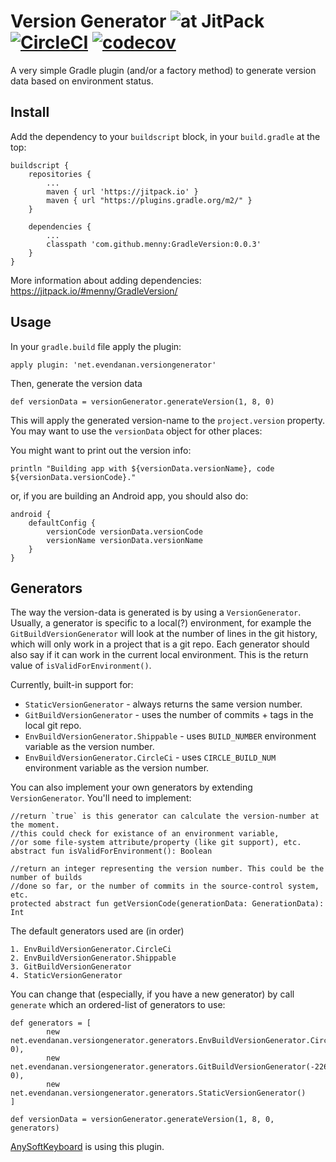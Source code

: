 # Version Generator ![at JitPack](https://jitpack.io/v/menny/GradleVersion.svg "at JitPack") [![CircleCI](https://circleci.com/gh/menny/GradleVersion/tree/master.svg?style=svg)](https://circleci.com/gh/menny/GradleVersion/tree/master) [![codecov](https://codecov.io/gh/menny/GradleVersion/branch/master/graph/badge.svg)](https://codecov.io/gh/menny/GradleVersion)

A very simple Gradle plugin (and/or a factory method) to generate
version data based on environment status.

## Install

Add the dependency to your `buildscript` block, in your `build.gradle` at the top:

	buildscript {
        repositories {
            ...
            maven { url 'https://jitpack.io' }
            maven { url "https://plugins.gradle.org/m2/" }
        }
    
        dependencies {
            ...
            classpath 'com.github.menny:GradleVersion:0.0.3'
        }
    }

More information about adding dependencies: https://jitpack.io/#menny/GradleVersion/

## Usage

In your `gradle.build` file apply the plugin:

    apply plugin: 'net.evendanan.versiongenerator'
    
Then, generate the version data

    def versionData = versionGenerator.generateVersion(1, 8, 0)
    
This will apply the generated version-name to the `project.version` property.
You may want to use the `versionData` object for other places:

You might want to print out the version info:

    println "Building app with ${versionData.versionName}, code ${versionData.versionCode}."

or, if you are building an Android app, you should also do:

    android {
        defaultConfig {
            versionCode versionData.versionCode
            versionName versionData.versionName
        }
    }
    
## Generators
The way the version-data is generated is by using a `VersionGenerator`. Usually, a generator is specific to a local(?) environment, for example
the `GitBuildVersionGenerator` will look at the number of lines in the git history, which will only work in a project that is a git repo.
Each generator should also say if it can work in the current local environment. This is the return value of `isValidForEnvironment()`.

Currently, built-in support for:
 
 *  `StaticVersionGenerator` - always returns the same version number.
 *  `GitBuildVersionGenerator` - uses the number of commits + tags in the local git repo.
 *  `EnvBuildVersionGenerator.Shippable` - uses `BUILD_NUMBER` environment variable as the version number.
 *  `EnvBuildVersionGenerator.CircleCi` - uses `CIRCLE_BUILD_NUM` environment variable as the version number.
 
You can also implement your own generators by extending `VersionGenerator`. You'll need to implement:

    //return `true` is this generator can calculate the version-number at the moment.
    //this could check for existance of an environment variable,
    //or some file-system attribute/property (like git support), etc.
    abstract fun isValidForEnvironment(): Boolean
    
    //return an integer representing the version number. This could be the number of builds
    //done so far, or the number of commits in the source-control system, etc.
    protected abstract fun getVersionCode(generationData: GenerationData): Int

The default generators used are (in order)

    1. EnvBuildVersionGenerator.CircleCi
    2. EnvBuildVersionGenerator.Shippable
    3. GitBuildVersionGenerator
    4. StaticVersionGenerator
    
You can change that (especially, if you have a new generator) by call `generate` which an ordered-list of generators
 to use:
 
    def generators = [
            new net.evendanan.versiongenerator.generators.EnvBuildVersionGenerator.CircleCi(1650, 0),
            new net.evendanan.versiongenerator.generators.GitBuildVersionGenerator(-2268, 0),
            new net.evendanan.versiongenerator.generators.StaticVersionGenerator()
    ]
    
    def versionData = versionGenerator.generateVersion(1, 8, 0, generators)
    
[AnySoftKeyboard](https://github.com/AnySoftKeyboard/AnySoftKeyboard/blob/master/app/build.gradle) is using this plugin.
